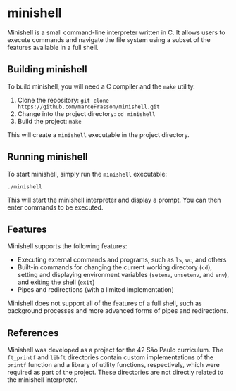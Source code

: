 # minishell

Minishell is a small command-line interpreter written in C. It allows users to execute commands and navigate the file system using a subset of the features available in a full shell.

## Building minishell

To build minishell, you will need a C compiler and the `make` utility.

1. Clone the repository: `git clone https://github.com/marceFrasson/minishell.git`
2. Change into the project directory: `cd minishell`
3. Build the project: `make`

This will create a `minishell` executable in the project directory.

## Running minishell

To start minishell, simply run the `minishell` executable:

```shell
./minishell
```

This will start the minishell interpreter and display a prompt. You can then enter commands to be executed.

## Features

Minishell supports the following features:

- Executing external commands and programs, such as `ls`, `wc`, and others
- Built-in commands for changing the current working directory (`cd`), setting and displaying environment variables (`setenv`, `unsetenv`, and `env`), and exiting the shell (`exit`)
- Pipes and redirections (with a limited implementation)

Minishell does not support all of the features of a full shell, such as background processes and more advanced forms of pipes and redirections.

## References

Minishell was developed as a project for the 42 São Paulo curriculum. The `ft_printf` and `libft` directories contain custom implementations of the `printf` function and a library of utility functions, respectively, which were required as part of the project. These directories are not directly related to the minishell interpreter.
